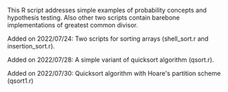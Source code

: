 This R script addresses simple examples of probability concepts and hypothesis testing.
Also other two scripts contain barebone implementations of greatest common divisor.

Added on 2022/07/24: Two scripts for sorting arrays (shell_sort.r and insertion_sort.r).

Added on 2022/07/28: A simple variant of quicksort algorithm (qsort.r).

Added on 2022/07/30: Quicksort algorithm with Hoare's partition scheme (qsort1.r)

